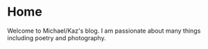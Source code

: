 # Home
Welcome to Michael/Kaz's blog. I am passionate about many things including poetry and photography.
